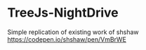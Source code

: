 # TreeJs-NightDrive
Simple replication of existing work of shshaw https://codepen.io/shshaw/pen/VmBrWE
